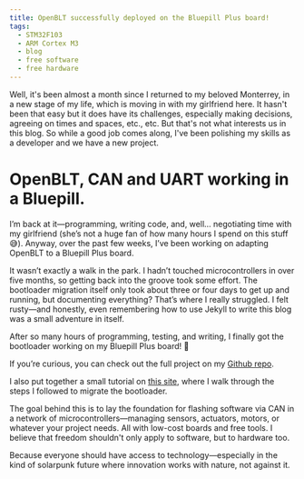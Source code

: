 ```yaml
---
title: OpenBLT successfully deployed on the Bluepill Plus board!
tags: 
  - STM32F103   
  - ARM Cortex M3
  - blog
  - free software
  - free hardware
---
```


Well, it's been almost a month since I returned to my beloved Monterrey, in a new stage of my life, which is moving in with my girlfriend here. It hasn't been that easy but it does have its challenges, especially making decisions, agreeing on times and spaces, etc., etc. But that's not what interests us in this blog. So while a good job comes along, I've been polishing my skills as a developer and we have a new project.

# OpenBLT, CAN and UART working in a Bluepill. 
I’m back at it—programming, writing code, and, well… negotiating time with my girlfriend (she’s not a huge fan of how many hours I spend on this stuff 😅). Anyway, over the past few weeks, I’ve been working on adapting OpenBLT to a Bluepill Plus board.

It wasn’t exactly a walk in the park. I hadn’t touched microcontrollers in over five months, so getting back into the groove took some effort. The bootloader migration itself only took about three or four days to get up and running, but documenting everything? That’s where I really struggled. I felt rusty—and honestly, even remembering how to use Jekyll to write this blog was a small adventure in itself.


After so many hours of programming, testing, and writing, I finally got the bootloader working on my Bluepill Plus board! 🎉

If you’re curious, you can check out the full project on my [Github repo](https://github.com/razielgdn/black-and-blue-pill-plus-with-openBLT).

I also put together a small tutorial on [this site](https://razielgdn.github.io/risingembeddedmx/projects/en/1-openblt/openblt-bluepill), where I walk through the steps I followed to migrate the bootloader.

The goal behind this is to lay the foundation for flashing software via CAN in a network of microcontrollers—managing sensors, actuators, motors, or whatever your project needs. All with low-cost boards and free tools.
I believe that freedom shouldn't only apply to software, but to hardware too.

Because everyone should have access to technology—especially in the kind of solarpunk future where innovation works with nature, not against it.